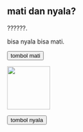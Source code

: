 <!DOCTYPE html>
<html>
<body>

<h2>mati dan nyala?</h2>

<p>??????.</p>

<p>bisa nyala bisa mati.</p>

<button
onclick="document.getElementById('myImage').src='pic_bulboff.gif'">tombol mati</button>

<img id="myImage" src="pic_bulboff.gif" style="width:100px">

<button
onclick="document.getElementById('myImage').src='pic_bulbon.gif'">tombol nyala</button>



</body>
</html>
